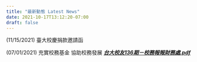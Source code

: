 ```yaml
---
title: "最新動態 Latest News"
date: 2021-10-17T13:12:20-07:00
draft: false
---
```

(11/15/2021) 臺大校慶捐款邀請函

(07/01/2021) 充實校務基金 協助校務發展  ***[台大校友136期－校務報報財務處.pdf](https://guanlinchao.github.io/latest-news/files/台大校友136期－校務報報財務處.pdf)***
